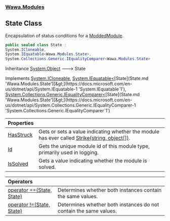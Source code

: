 ### [Wawa.Modules](Wawa.Modules.md 'Wawa.Modules')

## State Class

Encapsulation of status conditions for a [ModdedModule](ModdedModule.md 'Wawa.Modules.ModdedModule').

```csharp
public sealed class State :
System.ICloneable,
System.IEquatable<Wawa.Modules.State>,
System.Collections.Generic.IEqualityComparer<Wawa.Modules.State>
```

Inheritance [System.Object](https://docs.microsoft.com/en-us/dotnet/api/System.Object 'System.Object') &#129106; State

Implements [System.ICloneable](https://docs.microsoft.com/en-us/dotnet/api/System.ICloneable 'System.ICloneable'), [System.IEquatable&lt;](https://docs.microsoft.com/en-us/dotnet/api/System.IEquatable-1 'System.IEquatable`1')[State](State.md 'Wawa.Modules.State')[&gt;](https://docs.microsoft.com/en-us/dotnet/api/System.IEquatable-1 'System.IEquatable`1'), [System.Collections.Generic.IEqualityComparer&lt;](https://docs.microsoft.com/en-us/dotnet/api/System.Collections.Generic.IEqualityComparer-1 'System.Collections.Generic.IEqualityComparer`1')[State](State.md 'Wawa.Modules.State')[&gt;](https://docs.microsoft.com/en-us/dotnet/api/System.Collections.Generic.IEqualityComparer-1 'System.Collections.Generic.IEqualityComparer`1')

| Properties | |
| :--- | :--- |
| [HasStruck](State.HasStruck.md 'Wawa.Modules.State.HasStruck') | Gets or sets a value indicating whether the module has ever called [Strike(string, object[])](ModdedModule.Strike.zlRt8R6FbQCu8oNTRD4I7Q.md 'Wawa.Modules.ModdedModule.Strike(string, object[])'). |
| [Id](State.Id.md 'Wawa.Modules.State.Id') | Gets the unique module id of this module type, primarily used in logging. |
| [IsSolved](State.IsSolved.md 'Wawa.Modules.State.IsSolved') | Gets a value indicating whether the module is solved. |

| Operators | |
| :--- | :--- |
| [operator ==(State, State)](State.op_Equality./Jiz2oAGvwHRej5bp6KovA.md 'Wawa.Modules.State.op_Equality(Wawa.Modules.State, Wawa.Modules.State)') | Determines whether both instances contain the same values. |
| [operator !=(State, State)](State.op_Inequality.kZUSwW5goVKbKrqGusygXw.md 'Wawa.Modules.State.op_Inequality(Wawa.Modules.State, Wawa.Modules.State)') | Determines whether both instances do not contain the same values. |
